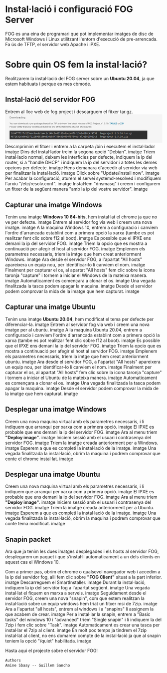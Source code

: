 # Instal·lació i configuració FOG Server

FOG es una eina de programari que pot implementar imatges de disc de Microsoft Windows i Linux utilitzant l'entorn d'execució de pre-arrencada. Fa ús de TFTP, el servidor web Apache i iPXE.


# Sobre quin OS fem la instal·lació?

Realitzarem la instal·lació del FOG server sobre un **Ubuntu 20.04**, ja que estem habituats i perque es mes còmode.

## Instal·lació del servidor FOG

Entrem al lloc web de fog project i descarguem el fitxer tar.gz.
![imatge](/imgs/Selecció_105.png)
Descmprimim el fitxer i entrem a la carpeta /bin i executem el instal·lador
imatge
Dins del instal·lador treim la segona opció "Debian".
imatge
Triem instal·lacio normal, deixem les interficies per defecte, indiquem la ip del router, si a "handle DHCP" i indiquem la ip del servidor i a totes les demes opcions per defecte.
imatge
Hens demanara d'accedir al servidor via web per finalitzar la instal·lació.
imatge
Click sobre "Update/Install now".
imatge
Per acabar la configuració, aturem el servei systemd-resolved i modifiquem l'arxiu "/etc/resolv.conf".
imatge
Instal·lem "dnsmasq" i creem i configurem un fitxer de la següent manera "amb la ip del vostre servidor".
imatge

## Capturar una imatge Windows

Tenim una imatge **Windows 10 64-bits**, hem instal·lat el chrome ja que no ve per defecte.
imatge
Entrem al servidor fog via web i creem una nova imatge.
imatge
A la maquina Windows 10, entrem a configuracio i canviem l'ordre d'arrancada establint com a primera opció la xarxa (tambe es pot realitzar fent clic sobre f12 al boot).
imatge
Es possible que el IPXE ens demani la ip del servidor FOG.
imatge
Triem la opcio que es mostra a continuació per afegir el host al servidor FOG.
imatge
Emplenem els parametres necessaris, triem la imtge que hem creat anteriorment Windows.
imatge
Ara desde el servidor FOG, a l'apartat "All hosts" apareixera un equip nou, per identificar-lo li canviem el nom.
imatge
Finalment per capturar el os, al apartat "All hosts" fem clic sobre la icona taronja "capture" i tornem a iniciar el Windows de la mateixa manera.
imatge
Automaticament es començara a clonar el os.
imatge
Una vegada finalitzada la tasca podem apagar la maquina.
imatge
Desde el servidor podem comprovar la mida de la imatge que hem capturat.
imatge
## Capturar una imatge Ubuntu

Tenim una imatge **Ubuntu 20.04**, hem modificat el tema per defecte per diferenciar-la.
imatge
Entrem al servidor fog via web i creem una nova imatge per al ubuntu.
imatge
A la maquina Ubuntu 20.04, entrem a configuracio i canviem l'ordre d'arrancada establint com a primera opció la xarxa (tambe es pot realitzar fent clic sobre f12 al boot).
imatge
Es possible que el IPXE ens demani la ip del servidor FOG.
imatge
Triem la opcio que es mostra a continuació per afegir el host al servidor FOG.
imatge
Emplenem els parametres necessaris, triem la imtge que hem creat anteriorment ubuntu.
imatge
Ara desde el servidor FOG, a l'apartat "All hosts" apareixera un equip nou, per identificar-lo li canviem el nom.
imatge
Finalment per capturar el os, al apartat "All hosts" fem clic sobre la icona taronja "capture" i tornem a iniciar el Ubuntu de la mateixa manera.
imatge
Automaticament es començara a clonar el os.
imatge
Una vegada finalitzada la tasca podem apagar la maquina.
imatge
Desde el servidor podem comprovar la mida de la imatge que hem capturat.
imatge

## Desplegar una imatge Windows

Creem una nova maquina virtual amb els parametres necessaris, i li indiquem que arranqui per xarxa com a primera opció.
imatge
El IPXE es probable que ens demani la ip del servidor FOG.
imatge
Ara al menu triem **"Deploy image"**.
imatge
Iniciem sessió amb el usuari i contrasenya del servidor FOG.
imatge
Triem la imatge creada anteriorment per a Windows.
imatge
Esperem a que es completi la instal·lació de la imatge.
imatge
Una vegada finalitzada la instal·lació, obrim la maquina i podrem comprovar que conte el chrome instal·lat.
imatge


## Desplegar una imatge Ubuntu

Creem una nova maquina virtual amb els parametres necessaris, i li indiquem que arranqui per xarxa com a primera opció.
imatge
El IPXE es probable que ens demani la ip del servidor FOG.
imatge
Ara al menu triem **"Deploy image"**.
imatge
Iniciem sessió amb el usuari i contrasenya del servidor FOG.
imatge
Triem la imatge creada anteriorment per a Ubuntu.
imatge
Esperem a que es completi la instal·lació de la imatge.
imatge
Una vegada finalitzada la instal·lació, obrim la maquina i podrem comprovar que conte tema modificat.
imatge


## Snapin packet

Ara que ja tenim les dues imatges desplegades i els hosts al servidor FOG, desplegarem un paquet i que s'instal·li automaticament a un dels clients en aquest cas el Windows 10.

Com a primer pas, obrim el chrome o qualsevol navegador web i accedim a la ip del servidor fog,
alli fem clic sobre **"FOG Client"** situat a la part inferior.
imatge
Descarreguem el SmartInstaller.
imatge
Durant la instal·lació, indiquem la ip del servidor fog a l'apartat següent.
imatge
Una vegada instal·lat el fiquem en marxa a serveis.
imatge
Seguidament desde el servidor FOG, creem una nova "snapin", com que estem realitzan la instal·lació sobre un equip windows hem triat un fitxer msi de 7zip.
imatge
Ara a l'apartat "all hosts", entrem al windows i a "snapins" li assignem la que acabem de crear.
imatge
Per a instal·lar la snapin, entrem a "Basic tasks" del windows 10 i "advanced" triem "Single snapin" i li indiquem la del 7zip i fem clic sobre "Task".
imatge
Automaticament es crear una tasca per instal·lar el 7zip al client.
imatge
En molt poc temps ja tindrem el 7zip instal·lat al client, no ens domarem compte de la instal·lació ja que al snapin teniem la opció "/quiet" habilitada.
imatge


Hasta aqui el projecte sobre el servidor FOG!

```mermaid
Authors 
Amine Sbaay -- Guillem Sancho
```

